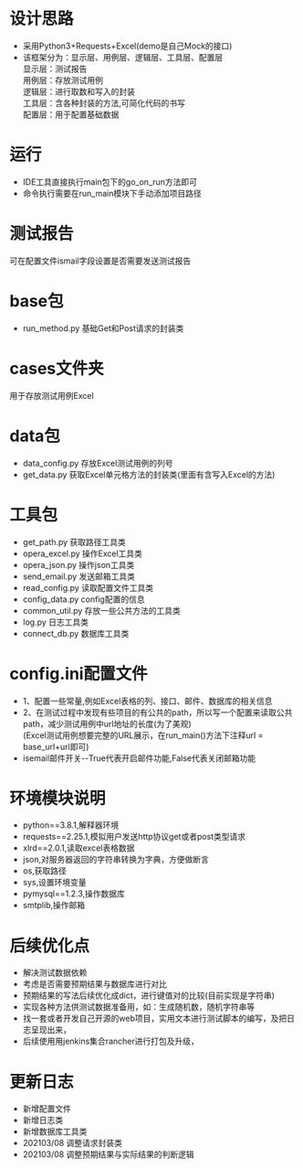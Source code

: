 # 设计思路
* 采用Python3+Requests+Excel(demo是自己Mock的接口)  
* 该框架分为：显示层、用例层、逻辑层、工具层、配置层  
显示层：测试报告  
用例层：存放测试用例  
逻辑层：进行取数和写入的封装  
工具层：含各种封装的方法,可简化代码的书写  
配置层：用于配置基础数据



# 运行
* IDE工具直接执行main包下的go_on_run方法即可
* 命令执行需要在run_main模块下手动添加项目路径

# 测试报告
可在配置文件ismail字段设置是否需要发送测试报告


# base包
* run_method.py       基础Get和Post请求的封装类

# cases文件夹
用于存放测试用例Excel

# data包
* data_config.py      存放Excel测试用例的列号  
* get_data.py         获取Excel单元格方法的封装类(里面有含写入Excel的方法)

# 工具包
* get_path.py         获取路径工具类
* opera_excel.py      操作Excel工具类
* opera_json.py       操作json工具类
* send_email.py       发送邮箱工具类
* read_config.py      读取配置文件工具类
* config_data.py      config配置的信息
* common_util.py      存放一些公共方法的工具类
* log.py              日志工具类
* connect_db.py       数据库工具类

# config.ini配置文件
* 1、配置一些常量,例如Excel表格的列、接口、邮件、数据库的相关信息
* 2、在测试过程中发现有些项目的有公共的path，所以写一个配置来读取公共path，减少测试用例中url地址的长度(为了美观)  
    (Excel测试用例想要完整的URL展示，在run_main()方法下注释url = base_url+url即可)
* isemail邮件开关--True代表开启邮件功能,False代表关闭邮箱功能

# 环境模块说明
* python==3.8.1,解释器环境
* requests==2.25.1,模拟用户发送http协议get或者post类型请求
* xlrd==2.0.1,读取excel表格数据
* json,对服务器返回的字符串转换为字典，方便做断言
* os,获取路径
* sys,设置环境变量
* pymysql==1.2.3,操作数据库
* smtplib,操作邮箱

# 后续优化点
* 解决测试数据依赖
* 考虑是否需要预期结果与数据库进行对比
* 预期结果的写法后续优化成dict，进行键值对的比较(目前实现是字符串)
* 实现各种方法供测试数据准备用，如：生成随机数，随机字符串等
* 找一套或者开发自己开源的web项目，实用文本进行测试脚本的编写，及把日志呈现出来，
* 后续使用用jenkins集合rancher进行打包及升级，

# 更新日志
* 新增配置文件
* 新增日志类
* 新增数据库工具类
* 202103/08 调整请求封装类
* 202103/08 调整预期结果与实际结果的判断逻辑
